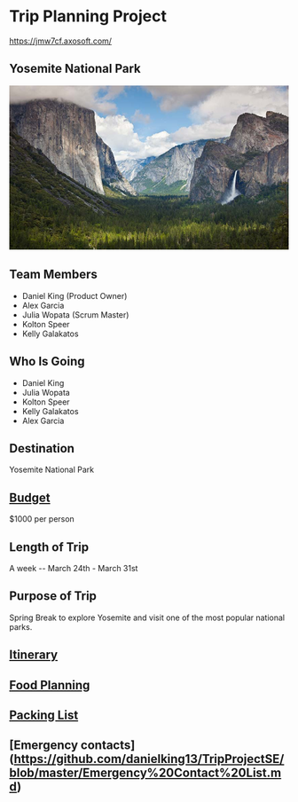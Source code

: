 # Trip Planning Project

https://jmw7cf.axosoft.com/

## Yosemite National Park
![Yosemite Valley](https://github.com/danielking13/TripProjectSE/blob/master/yosemite-photo.jpg "Yosemite National Park")

## Team Members
* Daniel King (Product Owner)
* Alex Garcia 
* Julia Wopata (Scrum Master)
* Kolton Speer
* Kelly Galakatos

## Who Is Going 
* Daniel King
* Julia Wopata
* Kolton Speer
* Kelly Galakatos
* Alex Garcia

## Destination
Yosemite National Park 
## [Budget](https://github.com/danielking13/TripProjectSE/blob/master/budget.md) 
$1000 per person
## Length of Trip 
A week -- March 24th - March 31st
## Purpose of Trip
Spring Break to explore Yosemite and visit one of the most popular national parks.
## [Itinerary](https://github.com/danielking13/TripProjectSE/blob/master/Itinerary.md)

## [Food Planning](https://github.com/danielking13/TripProjectSE/blob/master/Food.md)

## [Packing List](https://github.com/danielking13/TripProjectSE/blob/master/PackingList.md)

## [Emergency contacts] (https://github.com/danielking13/TripProjectSE/blob/master/Emergency%20Contact%20List.md)

